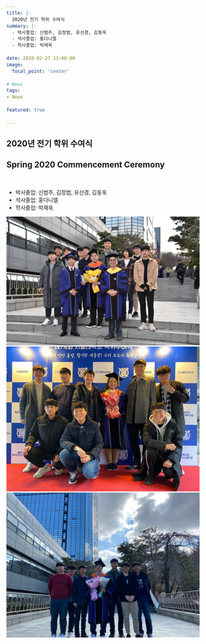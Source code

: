 ```yaml
---
title: |-
  2020년 전기 학위 수여식
summary: |-
  - 박사졸업: 신범주, 김정범, 유선경, 김동욱
  - 석사졸업: 홍다니엘
  - 학사졸업: 박재욱

date: 2020-02-27 13:00:00
image:
  focal_point: 'center'

# News
tags: 
- News

featured: true

---
```


## 2020년 전기 학위 수여식 
## Spring 2020 Commencement Ceremony
</br>

  - 박사졸업: 신범주, 김정범, 유선경, 김동욱
  - 석사졸업: 홍다니엘
  - 학사졸업: 박재욱

 ![featuered](featured.jpg)
 ![200227-fig1](fig1.jpg)
 ![200227-fig2](fig2.jpg)
